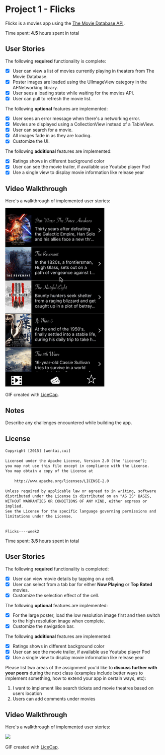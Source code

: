 # Project 1 - Flicks

Flicks is a movies app using the [The Movie Database API](http://docs.themoviedb.apiary.io/#).

Time spent: **4.5** hours spent in total

## User Stories

The following **required** functionality is complete:

- [x] User can view a list of movies currently playing in theaters from The Movie Database.
- [x] Poster images are loaded using the UIImageView category in the AFNetworking library.
- [x] User sees a loading state while waiting for the movies API.
- [x] User can pull to refresh the movie list.

The following **optional** features are implemented:

- [x] User sees an error message when there's a networking error.
- [x] Movies are displayed using a CollectionView instead of a TableView.
- [x] User can search for a movie.
- [x] All images fade in as they are loading.
- [x] Customize the UI.

The following **additional** features are implemented:

- [x] Ratings shows in different background color
- [x] User can see the movie trailer, if available use Youtube player Pod
- [x] Use a single view to display movie information like release year
## Video Walkthrough 

Here's a walkthrough of implemented user stories:

![](https://github.com/BoilerMaker2015/project1-cs490Flicks/raw/master/Flicks.gif)

GIF created with [LiceCap](http://www.cockos.com/licecap/).

## Notes

Describe any challenges encountered while building the app.

## License

    Copyright [2015] [wentai,cui]

    Licensed under the Apache License, Version 2.0 (the "License");
    you may not use this file except in compliance with the License.
    You may obtain a copy of the License at

        http://www.apache.org/licenses/LICENSE-2.0

    Unless required by applicable law or agreed to in writing, software
    distributed under the License is distributed on an "AS IS" BASIS,
    WITHOUT WARRANTIES OR CONDITIONS OF ANY KIND, either express or implied.
    See the License for the specific language governing permissions and
    limitations under the License.
    
    
    Flicks----week2

Time spent: **3.5** hours spent in total

## User Stories

The following **required** functionality is completed:

- [x] User can view movie details by tapping on a cell.
- [x] User can select from a tab bar for either **Now Playing** or **Top Rated** movies.
- [x] Customize the selection effect of the cell.

The following **optional** features are implemented:

- [x] For the large poster, load the low resolution image first and then switch to the high resolution image when complete.
- [x] Customize the navigation bar.

The following **additional** features are implemented:

- [x] Ratings shows in different background color
- [x] User can see the movie trailer, if available use Youtube player Pod
- [x] Use a single view to display movie information like release year

Please list two areas of the assignment you'd like to **discuss further with your peers** during the next class (examples include better ways to implement something, how to extend your app in certain ways, etc):

1. I want to implement like search tickets and movie theatres based on users location
2. Users can add comments under movies 

## Video Walkthrough 

Here's a walkthrough of implemented user stories:

![](https://github.com/BoilerMaker2015/project1-cs490Flicks/raw/master/Flicks2.gif)

GIF created with [LiceCap](http://www.cockos.com/licecap/).



    
    
    
    
    
    
    
    
    
    
    
